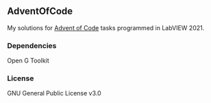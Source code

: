 ## AdventOfCode
My solutions for [Advent of Code](https://adventofcode.com/) tasks programmed in LabVIEW 2021.

### Dependencies
Open G Toolkit

### License
GNU General Public License v3.0

